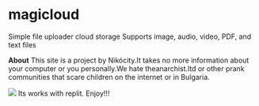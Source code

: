 # magicloud
Simple file uploader
cloud storage
Supports image, audio,
video, PDF, and text files

<b>About</b>
This site is a project by Nikócity.It takes no more
information about your computer
or you personally.We hate theanarchist.ltd or
other prank communities that scare children
on the internet or in Bulgaria.

<img src="https://cdn.discordapp.com/attachments/1048680804257103954/1054540297239007272/image.png" />
Its works with replit. Enjoy!!!
